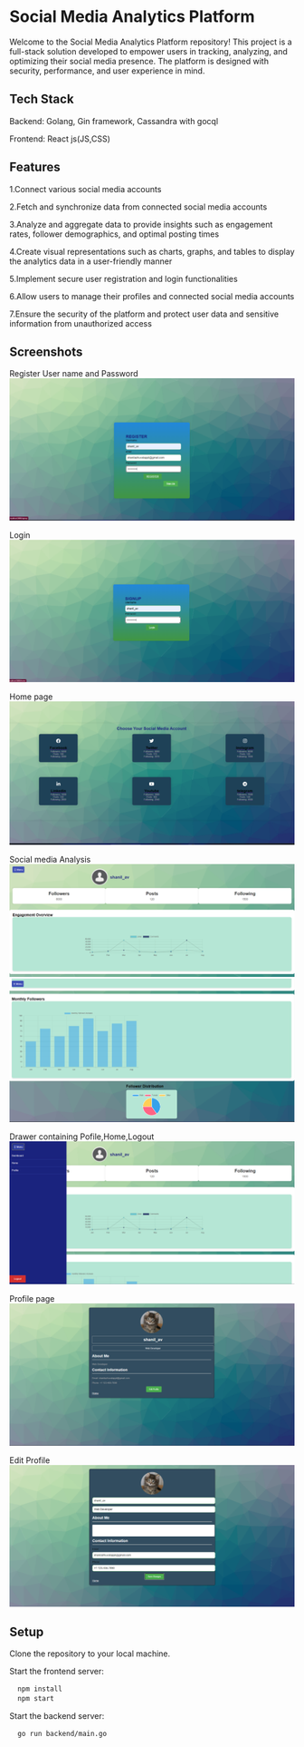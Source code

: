 
# Social Media Analytics Platform

Welcome to the Social Media Analytics Platform repository! This project is a full-stack solution developed to empower users in tracking, analyzing, and optimizing their social media presence. The platform is designed with security, performance, and user experience in mind.




## Tech Stack

Backend: Golang, Gin framework, Cassandra with gocql

Frontend: React js(JS,CSS)


## Features

1.Connect various social media accounts

2.Fetch and synchronize data from connected social media accounts

3.Analyze and aggregate data to provide insights such as engagement rates, follower demographics, and optimal posting times

4.Create visual representations such as charts, graphs, and tables to display the analytics data in a user-friendly manner

5.Implement secure user registration and login functionalities

6.Allow users to manage their profiles and connected social media accounts

7.Ensure the security of the platform and protect user data and sensitive information from unauthorized access


## Screenshots
 Register User name and Password
![App Screenshot](https://github.com/Shanil-AV/Social-Media-Analytics/blob/master/screenshots/register.png)




Login 
![App Screenshot](https://github.com/Shanil-AV/Social-Media-Analytics/blob/master/screenshots/login.png)




Home page
![App Screenshot](https://github.com/Shanil-AV/Social-Media-Analytics/blob/master/screenshots/home.png)




Social media Analysis
![App Screenshot](https://github.com/Shanil-AV/Social-Media-Analytics/blob/master/screenshots/analysis1.png)
![App Screenshot](https://github.com/Shanil-AV/Social-Media-Analytics/blob/master/screenshots/analysis2.png)




Drawer containing Pofile,Home,Logout
![App Screenshot](https://github.com/Shanil-AV/Social-Media-Analytics/blob/master/screenshots/drawer.png)




Profile page
![App Screenshot](https://github.com/Shanil-AV/Social-Media-Analytics/blob/master/screenshots/profile.png)





Edit Profile
![App Screenshot](https://github.com/Shanil-AV/Social-Media-Analytics/blob/master/screenshots/editprofile.png)


## Setup

Clone the repository to your local machine.

Start the frontend server:
```bash
  npm install 
  npm start

```
Start the backend server:
```bash
  go run backend/main.go

```


    
